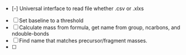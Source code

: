 - [-] Universal interface to read file whether .csv or .xlxs
- [ ] Set baseline to a threshold
- [ ] Calculate mass from formula, get name from group, ncarbons, and ndouble-bonds
- [ ] Find name that matches precursor/fragment masses.
- [ ]